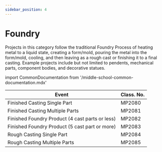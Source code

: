 ```yaml
---
sidebar_position: 4
---
```


# Foundry

Projects in this category follow the traditional Foundry Process of heating metal to a liquid state, creating a form/mold, pouring the metal into the form/mold, cooling, and then leaving as a rough cast or finishing it to a final casting. Example projects include but not limited to pendents, mechanical parts, component bodies, and decorative statues.

import CommonDocumentation from '/middle-school-common-documentation.mdx'

<CommonDocumentation />

| Event                                           | Class. No. |
| ----------------------------------------------- | ---------- |
| Finished Casting Single Part                    | MP2080     |
| Finished Casting Multiple Parts                 | MP2081     |
| Finished Foundry Product (4 cast parts or less) | MP2082     |
| Finished Foundry Product (5 cast part or more)  | MP2083     |
| Rough Casting Single Part                       | MP2084     |
| Rough Casting Multiple Parts                    | MP2085     |
